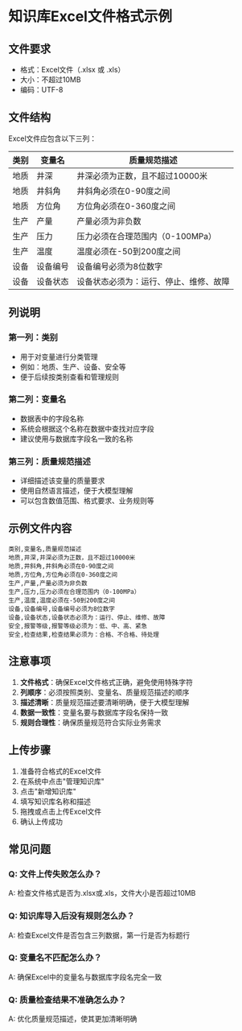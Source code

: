 # 知识库Excel文件格式示例

## 文件要求
- 格式：Excel文件（.xlsx 或 .xls）
- 大小：不超过10MB
- 编码：UTF-8

## 文件结构
Excel文件应包含以下三列：

| 类别 | 变量名 | 质量规范描述 |
|------|--------|-------------|
| 地质 | 井深 | 井深必须为正数，且不超过10000米 |
| 地质 | 井斜角 | 井斜角必须在0-90度之间 |
| 地质 | 方位角 | 方位角必须在0-360度之间 |
| 生产 | 产量 | 产量必须为非负数 |
| 生产 | 压力 | 压力必须在合理范围内（0-100MPa） |
| 生产 | 温度 | 温度必须在-50到200度之间 |
| 设备 | 设备编号 | 设备编号必须为8位数字 |
| 设备 | 设备状态 | 设备状态必须为：运行、停止、维修、故障 |

## 列说明

### 第一列：类别
- 用于对变量进行分类管理
- 例如：地质、生产、设备、安全等
- 便于后续按类别查看和管理规则

### 第二列：变量名
- 数据表中的字段名称
- 系统会根据这个名称在数据中查找对应字段
- 建议使用与数据库字段名一致的名称

### 第三列：质量规范描述
- 详细描述该变量的质量要求
- 使用自然语言描述，便于大模型理解
- 可以包含数值范围、格式要求、业务规则等

## 示例文件内容

```
类别,变量名,质量规范描述
地质,井深,井深必须为正数，且不超过10000米
地质,井斜角,井斜角必须在0-90度之间
地质,方位角,方位角必须在0-360度之间
生产,产量,产量必须为非负数
生产,压力,压力必须在合理范围内（0-100MPa）
生产,温度,温度必须在-50到200度之间
设备,设备编号,设备编号必须为8位数字
设备,设备状态,设备状态必须为：运行、停止、维修、故障
安全,报警等级,报警等级必须为：低、中、高、紧急
安全,检查结果,检查结果必须为：合格、不合格、待处理
```

## 注意事项

1. **文件格式**：确保Excel文件格式正确，避免使用特殊字符
2. **列顺序**：必须按照类别、变量名、质量规范描述的顺序
3. **描述清晰**：质量规范描述要清晰明确，便于大模型理解
4. **数据一致性**：变量名要与数据库字段名保持一致
5. **规则合理性**：确保质量规范符合实际业务需求

## 上传步骤

1. 准备符合格式的Excel文件
2. 在系统中点击"管理知识库"
3. 点击"新增知识库"
4. 填写知识库名称和描述
5. 拖拽或点击上传Excel文件
6. 确认上传成功

## 常见问题

### Q: 文件上传失败怎么办？
A: 检查文件格式是否为.xlsx或.xls，文件大小是否超过10MB

### Q: 知识库导入后没有规则怎么办？
A: 检查Excel文件是否包含三列数据，第一行是否为标题行

### Q: 变量名不匹配怎么办？
A: 确保Excel中的变量名与数据库字段名完全一致

### Q: 质量检查结果不准确怎么办？
A: 优化质量规范描述，使其更加清晰明确 
